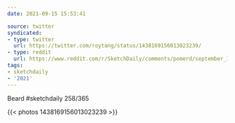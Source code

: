 ```yaml
---
date: 2021-09-15 15:53:41

source: twitter
syndicated:
- type: twitter
  url: https://twitter.com/roytang/status/1438169156013023239/
- type: reddit
  url: https://www.reddit.com/r/SketchDaily/comments/pomerd/september_15th_a_great_big_bushy_beard/hcyq5m7/
tags:
- sketchdaily
- '2021'
---
```


Beard #sketchdaily 258/365 

{{< photos 1438169156013023239 >}}